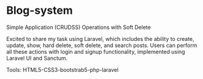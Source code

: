 # Blog-system
Simple Application (CRUDSS) Operations with Soft Delete

Excited to share my task using Laravel, which includes the ability to create, update, show, hard delete, soft delete, and search posts. Users can perform all these actions with login and signup functionality, implemented using Laravel UI and Sanctum.

Tools: HTML5-CSS3-bootstrab5-php-laravel
